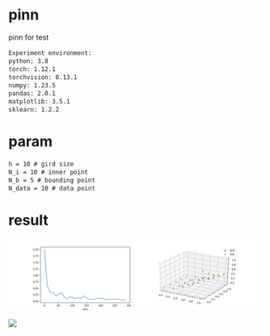 # pinn
pinn for test

    Experiment environment:
    python: 3.8
    torch: 1.12.1
    torchvision: 0.13.1
    numpy: 1.23.5
    pandas: 2.0.1
    matplotlib: 3.5.1
    sklearn: 1.2.2

# param
    h = 10 # gird size
    N_i = 10 # inner point
    N_b = 5 # bounding point
    N_data = 10 # data point

# result
![image](Loss.png)
<div>
    <img src='https://github.com/winterscoming/pinn/tree/main/Loss.png'>
</div>
